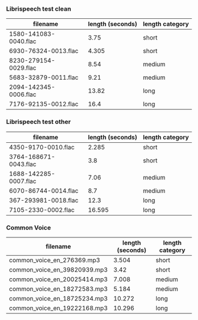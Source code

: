 ### Librispeech test clean
| filename | length (seconds) | length category |
|----------|----------|----------|
| 1580-141083-0040.flac   | 3.75   | short   |
| 6930-76324-0013.flac   | 4.305   | short   |
| 8230-279154-0029.flac   | 8.54  | medium   |
| 5683-32879-0011.flac   | 9.21   | medium   |
| 2094-142345-0006.flac   | 13.82   | long   |
| 7176-92135-0012.flac   | 16.4   | long   |

### Librispeech test other
| filename | length (seconds) | length category |
|----------|----------|----------|
| 4350-9170-0010.flac | 2.285 | short |
| 3764-168671-0043.flac | 3.8 | short |
| 1688-142285-0007.flac | 7.06 | medium  |
| 6070-86744-0014.flac | 8.7 | medium |
| 367-293981-0018.flac | 12.3 | long |
| 7105-2330-0002.flac | 16.595 | long |

### Common Voice

| filename | length (seconds) | length category |
|----------|----------|----------|
| common_voice_en_276369.mp3 | 3.504 | short |
| common_voice_en_39820939.mp3 | 3.42 | short  |
| common_voice_en_20025414.mp3 | 7.008 | medium |
| common_voice_en_18272583.mp3 | 5.184 | medium |
| common_voice_en_18725234.mp3 | 10.272 | long |
| common_voice_en_19222168.mp3 | 10.296 | long |
